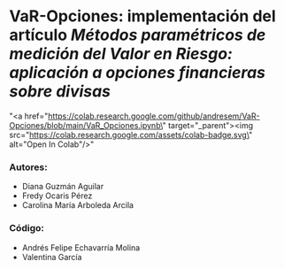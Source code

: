 
# VaR-Opciones: implementación del artículo *Métodos paramétricos de medición del Valor en Riesgo: aplicación a opciones financieras sobre divisas*
"<a href=\"https://colab.research.google.com/github/andresem/VaR-Opciones/blob/main/VaR_Opciones.ipynb\" target=\"_parent\"><img src=\"https://colab.research.google.com/assets/colab-badge.svg\" alt=\"Open In Colab\"/></a>"
### **Autores:**
* Diana Guzmán Aguilar
* Fredy Ocaris Pérez
* Carolina María Arboleda Arcila

### **Código:**
* Andrés Felipe Echavarría Molina
* Valentina García 


